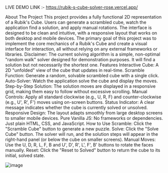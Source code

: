 LIVE DEMO LINK :- https://rubik-s-cube-solver-rose.vercel.app/

About The Project
This project provides a fully functional 2D representation of a Rubik's Cube. Users can generate a scrambled cube, watch the application find a solution, and apply manual rotations. The interface is designed to be clean and intuitive, with a responsive layout that works on both desktop and mobile devices.
The primary goal of this project was to implement the core mechanics of a Rubik's Cube and create a visual interface for interaction, all without relying on any external frameworks or libraries.
Disclaimer: The current solving algorithm is a simple, non-optimal "random walk" solver designed for demonstration purposes. It will find a solution but not necessarily the shortest one.
Features
Interactive Cube: A 2D "unfolded" view of the cube that updates in real-time.
Scramble Function: Generate a random, solvable scrambled cube with a single click.
Auto-Solver: Watch the application solve the cube and display the moves.
Step-by-Step Solution: The solution moves are displayed in a responsive grid, making them easy to follow without excessive scrolling.
Manual Controls: Apply all standard clockwise (e.g., U, R, F) and counter-clockwise (e.g., U', R', F') moves using on-screen buttons.
Status Indicator: A clear message indicates whether the cube is currently solved or unsolved.
Responsive Design: The layout adapts smoothly from large desktop screens to smaller mobile devices.
Pure Vanilla JS: No frameworks or dependencies. Just plain HTML, CSS, and JavaScript.
How to Use
Scramble: Click the "Scramble Cube" button to generate a new puzzle.
Solve: Click the "Solve Cube" button. The solver will run, and the solution steps will appear in the right-hand panel (or below the cube on smaller screens).
Manual Moves: Use the U, D, R, L, F, B and U', D', R', L', F', B' buttons to rotate the faces manually.
Reset: Click the "Reset to Solved" button to return the cube to its initial, solved state.

![image](https://github.com/user-attachments/assets/2196af0b-79f7-485b-9f67-8fcc204822a1)
